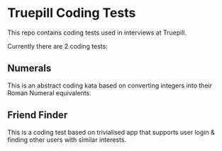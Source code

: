 # Truepill Coding Tests

This repo contains coding tests used in interviews at Truepill.

Currently there are 2 coding tests:

## Numerals
This is an abstract coding kata based on converting integers into their Roman Numeral equivalents.

## Friend Finder
This is a coding test based on trivialised app that supports user login & finding other users with similar interests.

